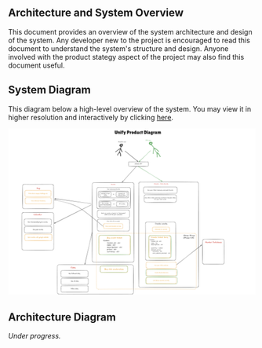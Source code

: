 ## Architecture and System Overview

This document provides an overview of the system architecture and design of the system. Any developer new to the project
is encouraged to read this document to understand the system's structure and design. Anyone involved with the product stategy
aspect of the project may also find this document useful.

## System Diagram

This  diagram below a high-level overview of the system. You may view it in higher resolution and interactively
by clicking [here](https://excalidraw.com/#json=DMZ-9stR9XuPlxT5i1mRp,63dgRrYOEQz03g3ZgqvaVw).

![UML Diagram](images/UML.png)

## Architecture Diagram

*Under progress.*
